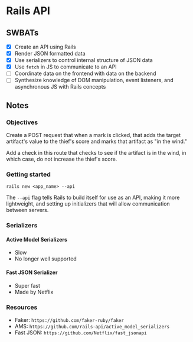 Rails API
===========

## SWBATs
- [x] Create an API using Rails
- [x] Render JSON formatted data
- [x] Use serializers to control internal structure of JSON data
- [x] Use `fetch` in JS to communicate to an API
- [ ] Coordinate data on the frontend with data on the backend
- [ ] Synthesize knowledge of DOM manipulation, event listeners, and asynchronous JS with Rails concepts

## Notes


### Objectives

Create a POST request that when a mark is clicked, that adds the target artifact's value to the thief's score and marks that artifact as "in the wind."
  
Add a check in this route that checks to see if the artifact is in the wind, in which case, do not increase the thief's score.

### Getting started

`rails new <app_name> --api`

The `--api` flag tells Rails to build itself for use as an API, making it more lightweight, and setting up initializers that will allow communication between servers.

### Serializers

#### Active Model Serializers
- Slow
- No longer well supported

#### Fast JSON Serializer
- Super fast
- Made by Netflix


### Resources
- Faker: `https://github.com/faker-ruby/faker`
- AMS: `https://github.com/rails-api/active_model_serializers`
- Fast JSON: `https://github.com/Netflix/fast_jsonapi`


